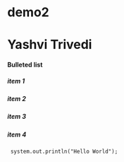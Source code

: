 # demo2

<html>
<head>
<body>
  <h1> Yashvi Trivedi </h1>  
  <h4>Bulleted list </h4>
    <h5>item 1 </h5>
    <h5>item 2 </h5>
    <h5>item 3 </h5>
    <h5>item 4 </h5>
 <code> system.out.println("Hello World");</code> 
  </body>
</head>
</html>
